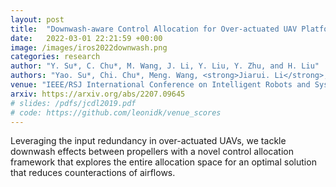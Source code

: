 ```yaml
---
layout: post
title:  "Downwash-aware Control Allocation for Over-actuated UAV Platforms"
date:   2022-03-01 22:21:59 +00:00
image: /images/iros2022downwash.png
categories: research
author: "Y. Su*, C. Chu*, M. Wang, J. Li, Y. Liu, Y. Zhu, and H. Liu"
authors: "Yao. Su*, Chi. Chu*, Meng. Wang, <strong>Jiarui. Li</strong>, Yang. Liu, Yixin. Zhu, and Hangxin. Liu"
venue: "IEEE/RSJ International Conference on Intelligent Robots and Systems (IROS)"
arxiv: https://arxiv.org/abs/2207.09645
# slides: /pdfs/jcdl2019.pdf
# code: https://github.com/leonidk/venue_scores
---
```

Leveraging the input redundancy in over-actuated UAVs, we tackle downwash effects between propellers with a novel control allocation framework that explores the entire allocation space for an optimal solution that reduces counteractions of airflows.